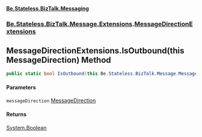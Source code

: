 #### [Be.Stateless.BizTalk.Messaging](README.md 'README')
### [Be.Stateless.BizTalk.Message.Extensions](Be.Stateless.BizTalk.Message.Extensions.md 'Be.Stateless.BizTalk.Message.Extensions').[MessageDirectionExtensions](MessageDirectionExtensions.md 'Be.Stateless.BizTalk.Message.Extensions.MessageDirectionExtensions')

## MessageDirectionExtensions.IsOutbound(this MessageDirection) Method

```csharp
public static bool IsOutbound(this Be.Stateless.BizTalk.Message.MessageDirection messageDirection);
```
#### Parameters

<a name='Be.Stateless.BizTalk.Message.Extensions.MessageDirectionExtensions.IsOutbound(thisBe.Stateless.BizTalk.Message.MessageDirection).messageDirection'></a>

`messageDirection` [MessageDirection](MessageDirection.md 'Be.Stateless.BizTalk.Message.MessageDirection')

#### Returns
[System.Boolean](https://docs.microsoft.com/en-us/dotnet/api/System.Boolean 'System.Boolean')